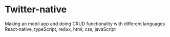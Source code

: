 ﻿# Twitter-native
Making an mobil app and doing CRUD functionality with different languages
React-native, typeScript, redux, html, css, javaScript
